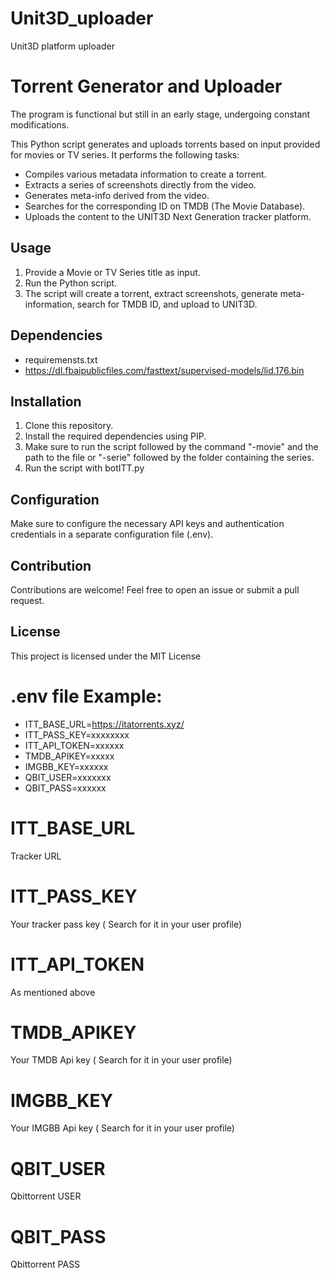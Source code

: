 # Unit3D_uploader
Unit3D platform uploader

# Torrent Generator and Uploader

The program is functional but still in an early stage, undergoing constant modifications.

This Python script generates and uploads torrents based on input provided for movies or TV series. It performs the following tasks:

- Compiles various metadata information to create a torrent.
- Extracts a series of screenshots directly from the video.
- Generates meta-info derived from the video.
- Searches for the corresponding ID on TMDB (The Movie Database).
- Uploads the content to the UNIT3D Next Generation tracker platform.

## Usage

1. Provide a Movie or TV Series title as input.
2. Run the Python script.
3. The script will create a torrent, extract screenshots, generate meta-information, search for TMDB ID, and upload to UNIT3D.

## Dependencies

- requiremensts.txt
- https://dl.fbaipublicfiles.com/fasttext/supervised-models/lid.176.bin
## Installation

1. Clone this repository.
2. Install the required dependencies using PIP.
3. Make sure to run the script followed by the command "-movie" and the path to the file or "-serie" followed by the folder containing the series.
4. Run the script with botITT.py

## Configuration

Make sure to configure the necessary API keys and authentication credentials in a separate configuration file (.env).

## Contribution

Contributions are welcome! Feel free to open an issue or submit a pull request.

## License

This project is licensed under the MIT License

# .env file Example:

- ITT_BASE_URL=https://itatorrents.xyz/
- ITT_PASS_KEY=xxxxxxxx
- ITT_API_TOKEN=xxxxxx
- TMDB_APIKEY=xxxxx
- IMGBB_KEY=xxxxxx
- QBIT_USER=xxxxxxx
- QBIT_PASS=xxxxxx

# ITT_BASE_URL
Tracker URL

# ITT_PASS_KEY
Your tracker pass key ( Search for it in your user profile)

# ITT_API_TOKEN
As mentioned above

# TMDB_APIKEY
Your TMDB Api key ( Search for it in your user profile)

# IMGBB_KEY
Your IMGBB Api key ( Search for it in your user profile)

# QBIT_USER
Qbittorrent USER

# QBIT_PASS
Qbittorrent PASS
